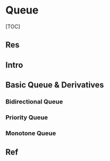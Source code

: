 # Queue

[TOC]



## Res


## Intro



## Basic Queue & Derivatives
### Bidirectional Queue


### Priority Queue


### Monotone Queue



## Ref

